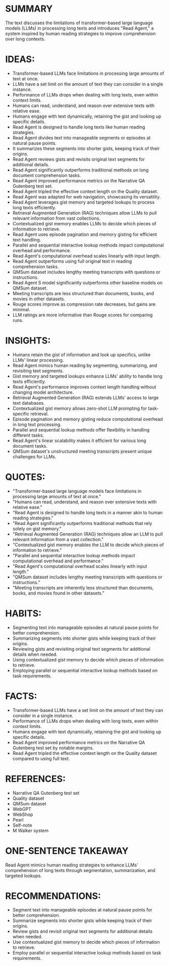 # SUMMARY
The text discusses the limitations of transformer-based large language models (LLMs) in processing long texts and introduces "Read Agent," a system inspired by human reading strategies to improve comprehension over long contexts.

# IDEAS:
- Transformer-based LLMs face limitations in processing large amounts of text at once.
- LLMs have a set limit on the amount of text they can consider in a single instance.
- Performance of LLMs drops when dealing with long texts, even within context limits.
- Humans can read, understand, and reason over extensive texts with relative ease.
- Humans engage with text dynamically, retaining the gist and looking up specific details.
- Read Agent is designed to handle long texts like human reading strategies.
- Read Agent divides text into manageable segments or episodes at natural pause points.
- It summarizes these segments into shorter gists, keeping track of their origins.
- Read Agent reviews gists and revisits original text segments for additional details.
- Read Agent significantly outperforms traditional methods on long document comprehension tasks.
- Read Agent improved performance metrics on the Narrative QA Gutenberg test set.
- Read Agent tripled the effective context length on the Quality dataset.
- Read Agent was adapted for web navigation, showcasing its versatility.
- Read Agent leverages gist memory and targeted lookups to process long texts efficiently.
- Retrieval Augmented Generation (RAG) techniques allow LLMs to pull relevant information from vast collections.
- Contextualized gist memory enables LLMs to decide which pieces of information to retrieve.
- Read Agent uses episode pagination and memory gisting for efficient text handling.
- Parallel and sequential interactive lookup methods impact computational overhead and performance.
- Read Agent's computational overhead scales linearly with input length.
- Read Agent outperforms using full original text in reading comprehension tasks.
- QMSum dataset includes lengthy meeting transcripts with questions or instructions.
- Read Agent S model significantly outperforms other baseline models on QMSum dataset.
- Meeting transcripts are less structured than documents, books, and movies in other datasets.
- Rouge scores improve as compression rate decreases, but gains are minimal.
- LLM ratings are more informative than Rouge scores for comparing runs.

# INSIGHTS:
- Humans retain the gist of information and look up specifics, unlike LLMs' linear processing.
- Read Agent mimics human reading by segmenting, summarizing, and revisiting text segments.
- Gist memory and targeted lookups enhance LLMs' ability to handle long texts efficiently.
- Read Agent's performance improves context length handling without changing model architecture.
- Retrieval Augmented Generation (RAG) extends LLMs' access to large text databases.
- Contextualized gist memory allows zero-shot LLM prompting for task-specific retrieval.
- Episode pagination and memory gisting reduce computational overhead in long text processing.
- Parallel and sequential lookup methods offer flexibility in handling different tasks.
- Read Agent's linear scalability makes it efficient for various long document tasks.
- QMSum dataset's unstructured meeting transcripts present unique challenges for LLMs.

# QUOTES:
- "Transformer-based large language models face limitations in processing large amounts of text at once."
- "Humans can read, understand, and reason over extensive texts with relative ease."
- "Read Agent is designed to handle long texts in a manner akin to human reading strategies."
- "Read Agent significantly outperforms traditional methods that rely solely on gist memory."
- "Retrieval Augmented Generation (RAG) techniques allow an LLM to pull relevant information from a vast collection."
- "Contextualized gist memory enables the LLM to decide which pieces of information to retrieve."
- "Parallel and sequential interactive lookup methods impact computational overhead and performance."
- "Read Agent's computational overhead scales linearly with input length."
- "QMSum dataset includes lengthy meeting transcripts with questions or instructions."
- "Meeting transcripts are inherently less structured than documents, books, and movies found in other datasets."

# HABITS:
- Segmenting text into manageable episodes at natural pause points for better comprehension.
- Summarizing segments into shorter gists while keeping track of their origins.
- Reviewing gists and revisiting original text segments for additional details when needed.
- Using contextualized gist memory to decide which pieces of information to retrieve.
- Employing parallel or sequential interactive lookup methods based on task requirements.

# FACTS:
- Transformer-based LLMs have a set limit on the amount of text they can consider in a single instance.
- Performance of LLMs drops when dealing with long texts, even within context limits.
- Humans engage with text dynamically, retaining the gist and looking up specific details.
- Read Agent improved performance metrics on the Narrative QA Gutenberg test set by notable margins.
- Read Agent tripled the effective context length on the Quality dataset compared to using full text.

# REFERENCES:
- Narrative QA Gutenberg test set
- Quality dataset
- QMSum dataset
- WebGPT
- WebShop
- Pearl
- Self-note
- M Walker system

# ONE-SENTENCE TAKEAWAY
Read Agent mimics human reading strategies to enhance LLMs' comprehension of long texts through segmentation, summarization, and targeted lookups.

# RECOMMENDATIONS:
- Segment text into manageable episodes at natural pause points for better comprehension.
- Summarize segments into shorter gists while keeping track of their origins.
- Review gists and revisit original text segments for additional details when needed.
- Use contextualized gist memory to decide which pieces of information to retrieve.
- Employ parallel or sequential interactive lookup methods based on task requirements.